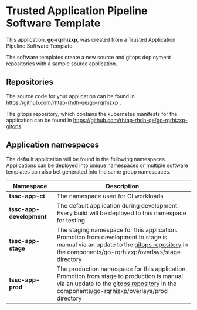 # Trusted Application Pipeline Software Template

This application, **go-rqrhizxp**, was created from a Trusted Application Pipeline Software Template.

The software templates create a new source and gitops deployment repositories with a sample source application. 

## Repositories

The source code for your application can be found in [https://github.com/rhtap-rhdh-qe/go-rqrhizxp ](https://github.com/rhtap-rhdh-qe/go-rqrhizxp ).
 
The gitops repository, which contains the kubernetes manifests for the application can be found in 
[https://github.com/rhtap-rhdh-qe/go-rqrhizxp-gitops ](https://github.com/rhtap-rhdh-qe/go-rqrhizxp-gitops ) 

## Application namespaces 

The default application will be found in the following namespaces. Applications can be deployed into unique namespaces or multiple software templates can also bet generated into the same group namespaces.  

|  Namespace   |  Description   |  
| -------- | -------- |
| **tssc-app-ci** | The namespace used for CI workloads |
| **tssc-app-development** | The default application during development. Every build will be deployed to this namespace for testing. |
| **tssc-app-stage** | The staging namespace for this application. Promotion from development to stage is manual via an update to the [gitops repository](https://github.com/rhtap-rhdh-qe/go-rqrhizxp-gitops ) in the components/go-rqrhizxp/overlays/stage directory |
| **tssc-app-prod** | The production namespace for this application. Promotion from stage to production is manual via an update to the [gitops repository](https://github.com/rhtap-rhdh-qe/go-rqrhizxp-gitops ) in the components/go-rqrhizxp/overlays/prod directory |